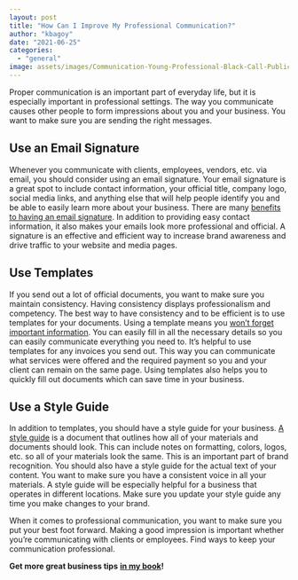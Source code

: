 ```yaml
---
layout: post
title: "How Can I Improve My Professional Communication?"
author: "kbagoy"
date: "2021-06-25"
categories: 
  - "general"
image: assets/images/Communication-Young-Professional-Black-Call-Public-Relations-PR-Work-Business-Entrepreneur.jpg
---
```


Proper communication is an important part of everyday life, but it is especially important in professional settings. The way you communicate causes other people to form impressions about you and your business. You want to make sure you are sending the right messages.

## **Use an Email Signature**

Whenever you communicate with clients, employees, vendors, etc. via email, you should consider using an email signature. Your email signature is a great spot to include contact information, your official title, company logo, social media links, and anything else that will help people identify you and be able to easily learn more about your business. There are many [benefits to having an email signature](https://newoldstamp.com/blog/the-huge-benefit-of-email-signatures-from-the-marketing-and-sales-perspective/). In addition to providing easy contact information, it also makes your emails look more professional and official. A signature is an effective and efficient way to increase brand awareness and drive traffic to your website and media pages.

## **Use Templates**

If you send out a lot of official documents, you want to make sure you maintain consistency. Having consistency displays professionalism and competency. The best way to have consistency and to be efficient is to use templates for your documents. Using a template means you [won’t forget important information](https://www.podium.com/article/how-to-write-an-invoice/). You can easily fill in all the necessary details so you can easily communicate everything you need to. It’s helpful to use templates for any invoices you send out. This way you can communicate what services were offered and the required payment so you and your client can remain on the same page. Using templates also helps you to quickly fill out documents which can save time in your business.

## **Use a Style Guide**

In addition to templates, you should have a style guide for your business. [A style guide](https://costellocreativegroup.com/why-a-style-guide-is-so-important-to-your-business/) is a document that outlines how all of your materials and documents should look. This can include notes on formatting, colors, logos, etc. so all of your materials look the same. This is an important part of brand recognition. You should also have a style guide for the actual text of your content. You want to make sure you have a consistent voice in all your materials. A style guide will be especially helpful for a business that operates in different locations. Make sure you update your style guide any time you make changes to your brand.

When it comes to professional communication, you want to make sure you put your best foot forward. Making a good impression is important whether you’re communicating with clients or employees. Find ways to keep your communication professional.

**Get more great business tips** [**in my book**](https://ebook.katebagoy.com/lto)**!**
